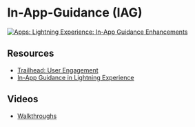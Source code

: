 # In-App-Guidance (IAG)


[![Apps: Lightning Experience: In-App Guidance Enhancements](https://img.youtube.com/vi/kLOsRjhiPD8/0.jpg)](https://www.youtube.com/watch?v=kLOsRjhiPD8)



## Resources
- [Trailhead: User Engagement](https://trailhead.salesforce.com/content/learn/modules/user-engagement)
- [In-App Guidance in Lightning Experience](https://help.salesforce.com/articleView?id=sf.customhelp_lexguid.htm&type=5)

## Videos
- [Walkthroughs](https://trailhead.salesforce.com/live/videos/a2r3k000001n2cH/increase-business-process-adoption-with-in-app-guidance-walkthroughs/)
